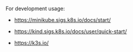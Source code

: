 For development usage:

* https://minikube.sigs.k8s.io/docs/start/

* https://kind.sigs.k8s.io/docs/user/quick-start/

* https://k3s.io/
